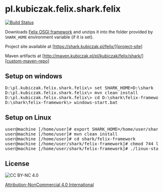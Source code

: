 
pl.kubiczak.felix.shark.felix
==============================

[![Build Status](https://travis-ci.org/wiiitek/pl.kubiczak.felix.shark.felix.svg?branch=master)](https://travis-ci.org/wiiitek/pl.kubiczak.felix.shark.felix)


Downloads [Felix OSGI framework][felix-framework] and unzips it
into the folder provided by `SHARK_HOME` environment variable (if it is set).

Project site available at [https://shark.kubiczak.pl/felix/][project-site]

Maven artifacts at [http://maven.kubiczak.pl/pl/kubiczak/felix/shark/][custom-maven-repo]


Setup on windows
----------------

<pre>
D:\pl.kubiczak.felix.shark.felix\> set SHARK_HOME=D:\shark
D:\pl.kubiczak.felix.shark.felix\> mvn clean install
D:\pl.kubiczak.felix.shark.felix\> cd D:\shark\felix-framework
D:\shark\felix-framework\> windows-start.bat
</pre>


Setup on Linux
--------------

<pre>
user@machine [/home/user]# export SHARK_HOME=/home/user/shark
user@machine [/home/user]# mvn clean install
user@machine [/home/user]# cd shark/felix-framework
user@machine [/home/user/shark/felix-framework]# chmod 744 linux-start.sh
user@machine [/home/user/shark/felix-framework]# ./linux-start.sh
</pre>


License
-------

![CC BY-NC 4.0](https://licensebuttons.net/l/by-nc/4.0/88x31.png "Attribution-NonCommercial 4.0 International")

[Attribution-NonCommercial 4.0 International][license]

[license]: http://creativecommons.org/licenses/by-nc/4.0/
[project-site]: https://shark.kubiczak.pl/felix/
[custom-maven-repo]: http://maven.kubiczak.pl/pl/kubiczak/felix/shark/
[felix-framework]: http://felix.apache.org/